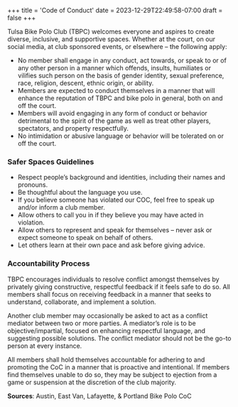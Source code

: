 +++
title = 'Code of Conduct'
date = 2023-12-29T22:49:58-07:00
draft = false
+++

Tulsa Bike Polo Club (TBPC) welcomes everyone and aspires to create diverse,
inclusive, and supportive spaces. Whether at the court, on our social media, at club sponsored
events, or elsewhere – the following apply:
* No member shall engage in any conduct, act towards, or speak to or of any other person
in a manner which offends, insults, humiliates or vilifies such person on the basis of
gender identity, sexual preference, race, religion, descent, ethnic origin, or ability.
* Members are expected to conduct themselves in a manner that will enhance the
reputation of TBPC and bike polo in general, both on and off the court.
* Members will avoid engaging in any form of conduct or behavior detrimental to the spirit
of the game as well as treat other players, spectators, and property respectfully.
* No intimidation or abusive language or behavior will be tolerated on or off the court.
### Safer Spaces Guidelines
* Respect people’s background and identities, including their names and pronouns.
* Be thoughtful about the language you use.
* If you believe someone has violated our COC, feel free to speak up and/or inform a club
member.
* Allow others to call you in if they believe you may have acted in violation.
* Allow others to represent and speak for themselves – never ask or expect someone to
speak on behalf of others.
* Let others learn at their own pace and ask before giving advice.
### Accountability Process
TBPC encourages individuals to resolve conflict amongst themselves by privately giving
constructive, respectful feedback if it feels safe to do so. All members shall focus on receiving
feedback in a manner that seeks to understand, collaborate, and implement a solution.

Another club member may occasionally be asked to act as a conflict mediator between two or
more parties. A mediator’s role is to be objective/impartial, focused on enhancing respectful
language, and suggesting possible solutions. The conflict mediator should not be the go-to
person at every instance.

All members shall hold themselves accountable for adhering to and promoting the CoC in a
manner that is proactive and intentional. If members find themselves unable to do so, they may
be subject to ejection from a game or suspension at the discretion of the club majority.

**Sources**: Austin, East Van, Lafayette, & Portland Bike Polo CoC